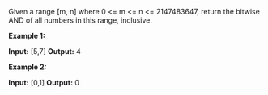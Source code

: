 
Given a range [m, n] where 0 <= m <= n <= 2147483647, return the bitwise AND of all numbers in this range, inclusive.

**Example 1:**

**Input:** [5,7]
**Output:** 4

**Example 2:**

**Input:** [0,1]
**Output:** 0